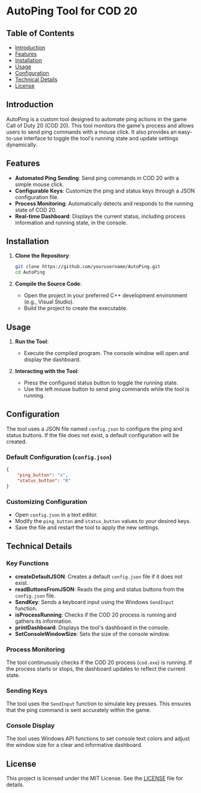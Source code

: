 
# AutoPing Tool for COD 20



## Table of Contents
- [Introduction](#introduction)
- [Features](#features)
- [Installation](#installation)
- [Usage](#usage)
- [Configuration](#configuration)
- [Technical Details](#technical-details)
- [License](#license)

## Introduction
AutoPing is a custom tool designed to automate ping actions in the game Call of Duty 20 (COD 20). This tool monitors the game's process and allows users to send ping commands with a mouse click. It also provides an easy-to-use interface to toggle the tool's running state and update settings dynamically.

## Features
- **Automated Ping Sending**: Send ping commands in COD 20 with a simple mouse click.
- **Configurable Keys**: Customize the ping and status keys through a JSON configuration file.
- **Process Monitoring**: Automatically detects and responds to the running state of COD 20.
- **Real-time Dashboard**: Displays the current status, including process information and running state, in the console.

## Installation
1. **Clone the Repository**:
    ```bash
    git clone https://github.com/yourusername/AutoPing.git
    cd AutoPing
    ```

2. **Compile the Source Code**:
    - Open the project in your preferred C++ development environment (e.g., Visual Studio).
    - Build the project to create the executable.

## Usage
1. **Run the Tool**:
    - Execute the compiled program. The console window will open and display the dashboard.

2. **Interacting with the Tool**:
    - Press the configured status button to toggle the running state.
    - Use the left mouse button to send ping commands while the tool is running.

## Configuration
The tool uses a JSON file named `config.json` to configure the ping and status buttons. If the file does not exist, a default configuration will be created.

### Default Configuration (`config.json`)
```json
{
    "ping_button": "x",
    "status_button": "R"
}
```

### Customizing Configuration
- Open `config.json` in a text editor.
- Modify the `ping_button` and `status_button` values to your desired keys.
- Save the file and restart the tool to apply the new settings.

## Technical Details
### Key Functions
- **createDefaultJSON**: Creates a default `config.json` file if it does not exist.
- **readButtonsFromJSON**: Reads the ping and status buttons from the `config.json` file.
- **SendKey**: Sends a keyboard input using the Windows `SendInput` function.
- **isProcessRunning**: Checks if the COD 20 process is running and gathers its information.
- **printDashboard**: Displays the tool's dashboard in the console.
- **SetConsoleWindowSize**: Sets the size of the console window.

### Process Monitoring
The tool continuously checks if the COD 20 process (`cod.exe`) is running. If the process starts or stops, the dashboard updates to reflect the current state.

### Sending Keys
The tool uses the `SendInput` function to simulate key presses. This ensures that the ping command is sent accurately within the game.

### Console Display
The tool uses Windows API functions to set console text colors and adjust the window size for a clear and informative dashboard.

## License
This project is licensed under the MIT License. See the [LICENSE](LICENSE) file for details.

